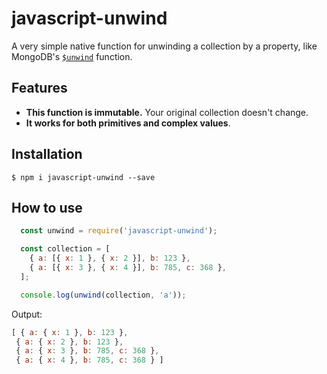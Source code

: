 # javascript-unwind
A very simple native function for unwinding a collection by a property, like MongoDB's [`$unwind`](https://docs.mongodb.com/manual/reference/operator/aggregation/unwind/) function.

## Features
* **This function is immutable.** Your original collection doesn't change.
* **It works for both primitives and complex values**.

## Installation

```
$ npm i javascript-unwind --save
```

## How to use

```javascript
  const unwind = require('javascript-unwind');

  const collection = [
    { a: [{ x: 1 }, { x: 2 }], b: 123 },
    { a: [{ x: 3 }, { x: 4 }], b: 785, c: 368 },
  ];

  console.log(unwind(collection, 'a'));
```

Output:

```javascript
[ { a: { x: 1 }, b: 123 },
 { a: { x: 2 }, b: 123 },
 { a: { x: 3 }, b: 785, c: 368 },
 { a: { x: 4 }, b: 785, c: 368 } ]
```
